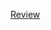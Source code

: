 [Review](https://docs.google.com/presentation/d/1wx-qG83jBNKWYTJ37qk-NXd4fLq7yQkDyJf2J6QVFZs/edit?usp=sharing)
